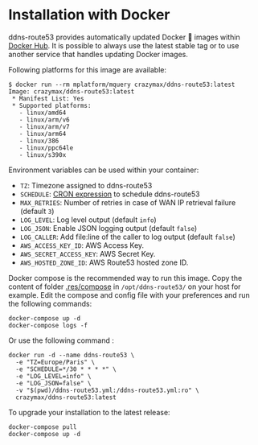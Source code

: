 # Installation with Docker

ddns-route53 provides automatically updated Docker :whale: images within [Docker Hub](https://hub.docker.com/r/crazymax/ddns-route53). It is possible to always use the latest stable tag or to use another service that handles updating Docker images.

Following platforms for this image are available:

```
$ docker run --rm mplatform/mquery crazymax/ddns-route53:latest
Image: crazymax/ddns-route53:latest
 * Manifest List: Yes
 * Supported platforms:
   - linux/amd64
   - linux/arm/v6
   - linux/arm/v7
   - linux/arm64
   - linux/386
   - linux/ppc64le
   - linux/s390x
```

Environment variables can be used within your container:

* `TZ`: Timezone assigned to ddns-route53
* `SCHEDULE`: [CRON expression](https://godoc.org/github.com/robfig/cron#hdr-CRON_Expression_Format) to schedule ddns-route53
* `MAX_RETRIES`: Number of retries in case of WAN IP retrieval failure (default `3`)
* `LOG_LEVEL`: Log level output (default `info`)
* `LOG_JSON`: Enable JSON logging output (default `false`)
* `LOG_CALLER`: Add file:line of the caller to log output (default `false`)
* `AWS_ACCESS_KEY_ID`: AWS Access Key.
* `AWS_SECRET_ACCESS_KEY`: AWS Secret Key.
* `AWS_HOSTED_ZONE_ID`: AWS Route53 hosted zone ID.

Docker compose is the recommended way to run this image. Copy the content of folder [.res/compose](../../.res/compose) in `/opt/ddns-route53/` on your host for example. Edit the compose and config file with your preferences and run the following commands:

```
docker-compose up -d
docker-compose logs -f
```

Or use the following command :

```
docker run -d --name ddns-route53 \
  -e "TZ=Europe/Paris" \
  -e "SCHEDULE=*/30 * * * *" \
  -e "LOG_LEVEL=info" \
  -e "LOG_JSON=false" \
  -v "$(pwd)/ddns-route53.yml:/ddns-route53.yml:ro" \
  crazymax/ddns-route53:latest
```

To upgrade your installation to the latest release:

```
docker-compose pull
docker-compose up -d
```
